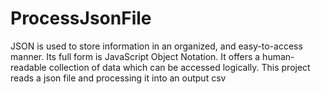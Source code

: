 # ProcessJsonFile
JSON is used to store information in an organized, and easy-to-access manner. Its full form is JavaScript Object Notation. It offers a human-readable collection of data which can be accessed logically. This project reads a json file and processing it into an output csv

